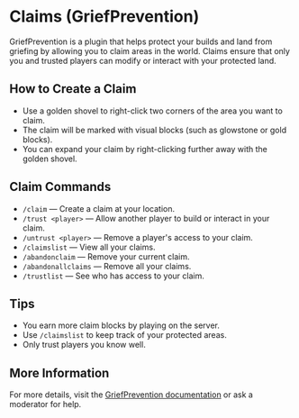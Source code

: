 # Claims (GriefPrevention)

GriefPrevention is a plugin that helps protect your builds and land from griefing by allowing you to claim areas in the world. Claims ensure that only you and trusted players can modify or interact with your protected land.

## How to Create a Claim
- Use a golden shovel to right-click two corners of the area you want to claim.
- The claim will be marked with visual blocks (such as glowstone or gold blocks).
- You can expand your claim by right-clicking further away with the golden shovel.

## Claim Commands
- `/claim` — Create a claim at your location.
- `/trust <player>` — Allow another player to build or interact in your claim.
- `/untrust <player>` — Remove a player's access to your claim.
- `/claimslist` — View all your claims.
- `/abandonclaim` — Remove your current claim.
- `/abandonallclaims` — Remove all your claims.
- `/trustlist` — See who has access to your claim.

## Tips
- You earn more claim blocks by playing on the server.
- Use `/claimslist` to keep track of your protected areas.
- Only trust players you know well.

## More Information
For more details, visit the [GriefPrevention documentation](https://docs.griefprevention.com/) or ask a moderator for help.
